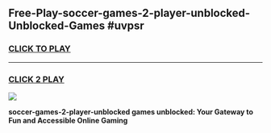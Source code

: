 
## Free-Play-soccer-games-2-player-unblocked-Unblocked-Games #uvpsr
<h3>
<a href="https://news.freeplayer.one?title=soccer-games-2-player-unblocked&ref=8M">CLICK TO PLAY</a></h3>
<hr>

<h3>
<a href="https://news.freeplayer.one?title=soccer-games-2-player-unblocked&ref=8M">CLICK 2 PLAY</a>
  
</h3>

<a href="https://news.freeplayer.one?title=soccer-games-2-player-unblocked&ref=8M"><img src="https://clearcache.store/games.png"></a>


**soccer-games-2-player-unblocked games unblocked: Your Gateway to Fun and Accessible Online Gaming**

